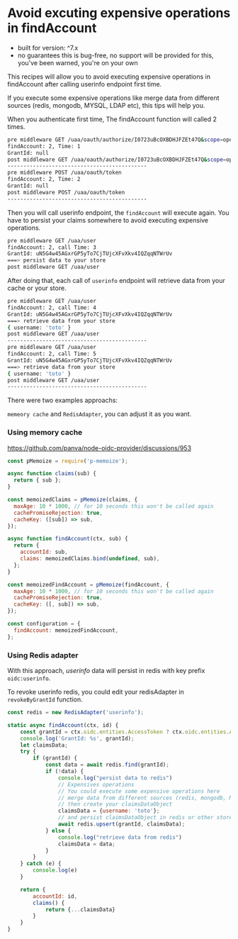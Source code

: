 # Avoid excuting expensive operations in findAccount

- built for version: ^7.x
- no guarantees this is bug-free, no support will be provided for this, you've been warned, you're on
your own

This recipes will allow you to avoid executing expensive operations in findAccount after calling userinfo endpoint first time. 

If you execute some expensive operations like merge data from different sources (redis, mongodb, MYSQL, LDAP etc), this tips will help you.

When you authenticate first time, The findAccount function will called 2 times.

```bash
pre middleware GET /uaa/oauth/authorize/I0723uBcOXBDHJFZEt47Q&scope=openid%20profile
findAccount: 2, Time: 1
GrantId: null
post middleware GET /uaa/oauth/authorize/I0723uBcOXBDHJFZEt47Q&scope=openid%20profile
--------------------------------------------
pre middleware POST /uaa/oauth/token
findAccount: 2, Time: 2
GrantId: null
post middleware POST /uaa/oauth/token
--------------------------------------------
```

Then you will call userinfo endpoint, the `findAccount` will execute again. You have to persist your claims somewhere to avoid executing expensive operations.

```bash
pre middleware GET /uaa/user
findAccount: 2, call Time: 3
GrantId: uN5G4w45AGxrGP5yTo7CjTUjcXFvXkv4IQZqqNTWrUv
===> persist data to your store
post middleware GET /uaa/user
```

After doing that, each call of `userinfo` endpoint will retrieve data from your cache or your store.

```bash
pre middleware GET /uaa/user
findAccount: 2, call Time: 4
GrantId: uN5G4w45AGxrGP5yTo7CjTUjcXFvXkv4IQZqqNTWrUv
===> retrieve data from your store
{ username: 'toto' }
post middleware GET /uaa/user
--------------------------------------------
pre middleware GET /uaa/user
findAccount: 2, call Time: 5
GrantId: uN5G4w45AGxrGP5yTo7CjTUjcXFvXkv4IQZqqNTWrUv
===> retrieve data from your store
{ username: 'toto' }
post middleware GET /uaa/user
--------------------------------------------
```
There were two examples approachs:

`memeory cache` and `RedisAdapter`, you can adjust it as you want.

### Using memory cache

https://github.com/panva/node-oidc-provider/discussions/953

```js
const pMemoize = require('p-memoize');

async function claims(sub) {
  return { sub };
}

const memoizedClaims = pMemoize(claims, {
  maxAge: 10 * 1000, // for 10 seconds this won't be called again
  cachePromiseRejection: true,
  cacheKey: ([sub]) => sub,
});

async function findAccount(ctx, sub) {
  return {
    accountId: sub,
    claims: memoizedClaims.bind(undefined, sub),
  };
}

const memoizedFindAccount = pMemoize(findAccount, {
  maxAge: 10 * 1000, // for 10 seconds this won't be called again
  cachePromiseRejection: true,
  cacheKey: ([, sub]) => sub,
});

const configuration = {
  findAccount: memoizedFindAccount,
};
```


### Using Redis adapter

With this approach, *userinfo* data will persist in redis with key prefix `oidc:userinfo`.

To revoke userinfo redis, you could edit your redisAdapter in `revokeByGrantId` function.

```js
const redis = new RedisAdapter('userinfo');

static async findAccount(ctx, id) {
    const grantId = ctx.oidc.entities.AccessToken ? ctx.oidc.entities.AccessToken.grantId : null;
    console.log('GrantId: %s', grantId);
    let claimsData;
    try {
        if (grantId) {
            const data = await redis.find(grantId);
            if (!data) {
                console.log("persist data to redis")
                // Expensives operations
                // You could execute some expensive operations here
                // merge data from different sources (redis, mongodb, MS-SQL, LDAP etc)
                // then create your claimsDataObject
                claimsData = {username: 'toto'};
                // and persist claimsDataObject in redis or other store
                await redis.upsert(grantId, claimsData);
            } else {
                console.log("retrieve data from redis")
                claimsData = data;
            }
        }
    } catch (e) {
        console.log(e)
    }

    return {
        accountId: id,
        claims() {
            return {...claimsData}
        }
    }
}
```

